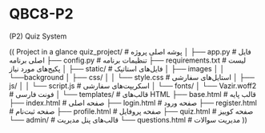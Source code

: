 # QBC8-P2
(P2) Quiz System

((
Project in a glance
quiz_project/                  # پوشه اصلی پروژه
│
├── app.py                     # فایل اصلی برنامه
├── config.py                  # تنظیمات برنامه
├── requirements.txt           # لیست پکیج‌های مورد نیاز
│
├── static/                    # فایل‌های استاتیک
│   ├── images
│   │   └──background
│   ├── css/
│   │   └── style.css         # استایل‌های سفارشی
│   ├── js/
│   │   └── script.js         # اسکریپت‌های سفارشی
│   └── fonts/
│       └── Vazir.woff2       # فونت فارسی
│
└── templates/                 # قالب‌های HTML
    ├── base.html             # قالب پایه
    ├── index.html            # صفحه اصلی
    ├── login.html            # صفحه ورود
    ├── register.html         # صفحه ثبت‌نام
    ├── profile.html          # صفحه پروفایل
    ├── quiz.html             # صفحه کوییز
    └── admin/                # قالب‌های پنل مدیریت
        └── questions.html    # مدیریت سوالات
))

        
